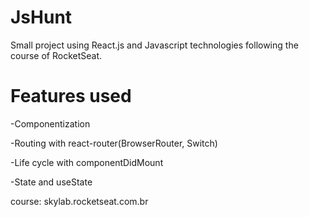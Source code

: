 # JsHunt
 Small project using React.js and Javascript technologies following the course of RocketSeat.

# Features used

-Componentization

-Routing with react-router(BrowserRouter, Switch)

-Life cycle with componentDidMount

-State and useState


course: skylab.rocketseat.com.br



